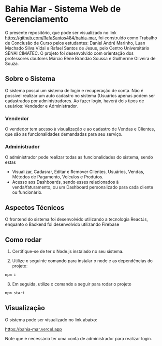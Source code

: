# Bahia Mar - Sistema Web de Gerenciamento

O presente repositório, que pode ser visualizado no link https://github.com/RafaSantos484/bahia-mar, foi construído como Trabalho de Conclusão de Curso pelos estudantes: Daniel André Marinho, Luan Machado Silva Vidal e Rafael Santos de Jesus, pelo Centro Universitário SENAI CIMATEC.
O projeto foi desenvolvido com orientação dos professores doutores Márcio Rêne Brandão Soussa e Guilherme Oliveira de Souza.

## Sobre o Sistema

O sistema possui um sistema de login e recuperação de conta. Não é possível realizar um auto cadastro no sistema (Usuários apenas podem ser cadastrados por administradores.
Ao fazer login, haverá dois tipos de usuários: Vendedor e Administrador.

### Vendedor

O vendedor tem acesso à visualização e ao cadastro de Vendas e Clientes, que são as funcionalidades demandadas para seu serviço.

### Administrador

O administrador pode realizar todas as funcionalidades do sistema, sendo estas
- Visualizar, Cadasrar, Editar e Remover Clientes, Usuários, Vendas, Métodos de Pagamento, Veículos e Produtos.
- Acesso aos Dashboards, sendo esses relacionados à venda/faturamento, ou um Dashboard personalizado para cada cliente ou funcionário.


## Aspectos Técnicos

O frontend do sistema foi desenvolvido utilizando a tecnologia ReactJs, enquanto o Backend foi desenvolvido utilizando Firebase

## Como rodar

1. Certifique-se de ter o Node.js instalado no seu sistema.

2. Utilize o seguinte comando para instalar o node e as dependências do projeto:
```bash
npm i
```
3. Em seguida, utilize o comando a seguir para rodar o projeto
```bash
npm start
```

## Visualização

O sistema pode ser visualizado no link abaixo:

https://bahia-mar.vercel.app

Note que é necessário ter uma conta de administrador para realizar login.
